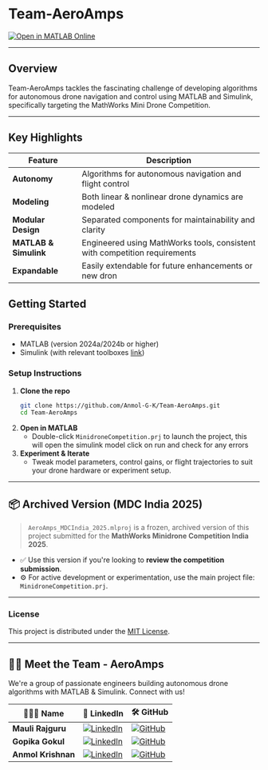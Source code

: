 # Team-AeroAmps

[![Open in MATLAB Online](https://www.mathworks.com/images/responsive/global/open-in-matlab-online.svg)](https://matlab.mathworks.com/open/github/v1?repo=Anmol-G-K/Team-AeroAmps)

---

## Overview

Team-AeroAmps tackles the fascinating challenge of developing algorithms for autonomous drone navigation and control using MATLAB and Simulink, specifically targeting the MathWorks Mini Drone Competition.

---

## Key Highlights

| Feature               | Description                                                                |
| --------------------- | -------------------------------------------------------------------------- |
| **Autonomy**          | Algorithms for autonomous navigation and flight control                    |
| **Modeling**          | Both linear & nonlinear drone dynamics are modeled                         |
| **Modular Design**    | Separated components for maintainability and clarity                       |
| **MATLAB & Simulink** | Engineered using MathWorks tools, consistent with competition requirements |
| **Expandable**        | Easily extendable for future enhancements or new dron                      |

## Getting Started

### Prerequisites

- MATLAB (version 2024a/2024b or higher)
- Simulink (with relevant toolboxes [link](https://in.mathworks.com/content/dam/mathworks/mathworks-dot-com/academia/student-competitions/minidrone-competition/mathworks-minidrone-competition-guidelines.pdf))

### Setup Instructions

1. **Clone the repo**
   ```bash
   git clone https://github.com/Anmol-G-K/Team-AeroAmps.git
   cd Team-AeroAmps
   ```
2. **Open in MATLAB**
   - Double-click `MinidroneCompetition.prj` to launch the project, this will open the simulink model click on run and check for any errors
3. **Experiment & Iterate**
   - Tweak model parameters, control gains, or flight trajectories to suit your drone hardware or experiment setup.

---

## 📦 Archived Version (MDC India 2025)

> `AeroAmps_MDCIndia_2025.mlproj` is a frozen, archived version of this project submitted for the **MathWorks Minidrone Competition India 2025**.

- ✅ Use this version if you're looking to **review the competition submission**.
- ⚙️ For active development or experimentation, use the main project file: `MinidroneCompetition.prj`.

---

### **License**

This project is distributed under the [MIT License](LICENSE).

---
## 👨‍💻 Meet the Team - AeroAmps

We're a group of passionate engineers building autonomous drone algorithms with MATLAB & Simulink. Connect with us!

| 🧑‍🤝‍🧑 Name             | 🔗 LinkedIn                                                                                                                                            | 🛠️ GitHub                                                                                                                                 |
| ------------------- | ------------------------------------------------------------------------------------------------------------------------------------------------------ | ----------------------------------------------------------------------------------------------------------------------------------------- |
| **Mauli Rajguru** | [![LinkedIn](https://img.shields.io/badge/-Mauli%20Rajguru-blue?logo=linkedin&logoColor=white&style=flat-square)](https://www.linkedin.com/in/maulir/)      | [![GitHub](https://img.shields.io/badge/-Mauli%20Rajguru-181717?logo=github&logoColor=white&style=flat-square)](https://github.com/maulirajguru)       |
| **Gopika Gokul** | [![LinkedIn](https://img.shields.io/badge/-Gopika%20Gokul-blue?logo=linkedin&logoColor=white&style=flat-square)](https://www.linkedin.com/in/gopika-gokul-773201351/)      | [![GitHub](https://img.shields.io/badge/-Gopika%20Gokul-181717?logo=github&logoColor=white&style=flat-square)](https://github.com/gopika-777)       |
| **Anmol Krishnan**       | [![LinkedIn](https://img.shields.io/badge/-Anmol%20Krishnan-blue?logo=linkedin&logoColor=white&style=flat-square)](https://www.linkedin.com/in/anmol-g-k) | [![GitHub](https://img.shields.io/badge/-Anmol--G--K-181717?logo=github&logoColor=white&style=flat-square)](https://github.com/Anmol-G-K) |


